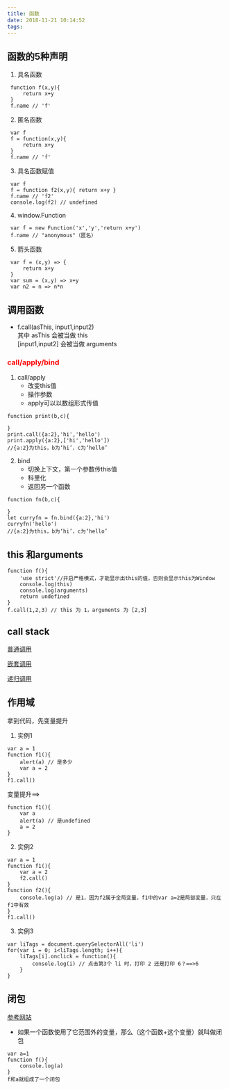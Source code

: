 ```yaml
---
title: 函数
date: 2018-11-21 10:14:52
tags:
---
```

## 函数的5种声明

1. 具名函数
```
 function f(x,y){
     return x+y
 }
 f.name // 'f'
```

2. 匿名函数
```
 var f
 f = function(x,y){
     return x+y
 }
 f.name // 'f'
```

3. 具名函数赋值
```
 var f
 f = function f2(x,y){ return x+y }
 f.name // 'f2'
 console.log(f2) // undefined
```

4. window.Function
```
 var f = new Function('x','y','return x+y')
 f.name // "anonymous"（匿名）
```

5. 箭头函数
```
 var f = (x,y) => {
     return x+y
 }
 var sum = (x,y) => x+y
 var n2 = n => n*n
```

## 调用函数

- f.call(asThis, input1,input2)<br>
其中 asThis 会被当做 this<br>
[input1,input2] 会被当做 arguments

### <font color="red">call/apply/bind</font>

1. call/apply
    - 改变this值
    - 操作参数
    - apply可以以数组形式传值

```
function print(b,c){

}
print.call({a:2},'hi','hello')
print.apply({a:2},['hi','hello'])
//{a:2}为this，b为‘hi’，c为‘hello’
```
2. bind
    - 切换上下文，第一个参数传this值
    - 科里化
    - 返回另一个函数

```
function fn(b,c){

}
let curryfn = fn.bind({a:2},'hi')
curryfn('hello')
//{a:2}为this，b为‘hi’，c为‘hello’
```

## this 和arguments

```
function f(){
    'use strict'//开启严格模式，才能显示出this的值，否则会显示this为Window
    console.log(this)
    console.log(arguments)
    return undefined
}
f.call(1,2,3) // this 为 1，arguments 为 [2,3]
```

## call stack

[普通调用](http://latentflip.com/loupe/?code=ZnVuY3Rpb24gYSgpewogICAgY29uc29sZS5sb2coJ2EnKQogIHJldHVybiAnYScgIAp9CgpmdW5jdGlvbiBiKCl7CiAgICBjb25zb2xlLmxvZygnYicpCiAgICByZXR1cm4gJ2InCn0KCmZ1bmN0aW9uIGMoKXsKICAgIGNvbnNvbGUubG9nKCdjJykKICAgIHJldHVybiAnYycKfQoKYS5jYWxsKCkKYi5jYWxsKCkKYy5jYWxsKCk%3D!!!)

[嵌套调用](http://latentflip.com/loupe/?code=ZnVuY3Rpb24gYSgpewogICAgY29uc29sZS5sb2coJ2ExJykKICAgIGIuY2FsbCgpCiAgICBjb25zb2xlLmxvZygnYTInKQogIHJldHVybiAnYScgIAp9CmZ1bmN0aW9uIGIoKXsKICAgIGNvbnNvbGUubG9nKCdiMScpCiAgICBjLmNhbGwoKQogICAgY29uc29sZS5sb2coJ2IyJykKICAgIHJldHVybiAnYicKfQpmdW5jdGlvbiBjKCl7CiAgICBjb25zb2xlLmxvZygnYycpCiAgICByZXR1cm4gJ2MnCn0KYS5jYWxsKCkKY29uc29sZS5sb2coJ2VuZCcp!!!)

[递归调用](http://latentflip.com/loupe/?code=ZnVuY3Rpb24gc3VtKG4pewogICAgaWYobj09MSl7CiAgICAgICAgcmV0dXJuIDEKICAgIH1lbHNlewogICAgICAgIHJldHVybiBuICsgc3VtLmNhbGwodW5kZWZpbmVkLCBuLTEpCiAgICB9Cn0KCnN1bS5jYWxsKHVuZGVmaW5lZCw1KQ%3D%3D!!!PGJ1dHRvbj5DbGljayBtZSE8L2J1dHRvbj4%3D)

## 作用域

拿到代码，先变量提升

1. 实例1

```
var a = 1
function f1(){
    alert(a) // 是多少
    var a = 2
}
f1.call()
```
变量提升==>
```
function f1(){
    var a 
    alert(a) // 是undefined
    a = 2
}
```
2. 实例2
```
var a = 1
function f1(){
    var a = 2
    f2.call()
}
function f2(){
    console.log(a) // 是1，因为f2属于全局变量，f1中的var a=2是局部变量，只在f1中有效
}
f1.call()
```
3. 实例3

```
var liTags = document.querySelectorAll('li')
for(var i = 0; i<liTags.length; i++){
    liTags[i].onclick = function(){
        console.log(i) // 点击第3个 li 时，打印 2 还是打印 6？==>6
    }
}
```

## 闭包

[参考网站](https://zhuanlan.zhihu.com/p/22486908)

- 如果一个函数使用了它范围外的变量，那么（这个函数+这个变量）就叫做闭包

```
var a=1
function f(){
    console.log(a)
}
f和a就组成了一个闭包
```

